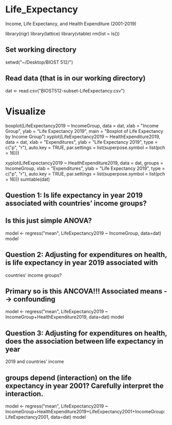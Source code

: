# Life_Expectancy
Income, Life Expectancy, and Health Expenditure (2001-2019)

library(rigr)
library(lattice)
library(vtable)
rm(list = ls())
## Set working directory
setwd("~/Desktop/BIOST 512/")
## Read data (that is in our working directory)
dat <- read.csv("BIOST512-subset-LifeExpectancy.csv")
# Visualize
boxplot(LifeExpectancy2019 ~ IncomeGroup, data = dat,
xlab = "Income Group", ylab = "Life Expectancy 2019",
main = "Boxplot of Life Expectancy by Income Group")
xyplot(LifeExpectancy2019 ~ HealthExpenditure2019, data = dat,
xlab = "Expenditures", ylab = "Life Expectancy 2019",
type = c("p", "r"),
auto.key = TRUE,
par.settings = list(superpose.symbol = list(pch = 16)))

xyplot(LifeExpectancy2019 ~ HealthExpenditure2019, data = dat,
groups = IncomeGroup,
xlab = "Expenditures", ylab = "Life Expectancy 2019",
type = c("p", "r"),
auto.key = TRUE,
par.settings = list(superpose.symbol = list(pch = 16)))
sumtable(dat)
## Question 1: Is life expectancy in year 2019 associated with countries’ income groups?
## Is this just simple ANOVA?
model <- regress("mean", LifeExpectancy2019 ~ IncomeGroup, data=dat)
model
## Question 2: Adjusting for expenditures on health, is life expectancy in year 2019 associated with
countries’ income groups?
## Primary so is this ANCOVA!!! Associated means --> confounding
model <- regress("mean", LifeExpectancy2019 ~ IncomeGroup+HealthExpenditure2019, data=dat)
model

## Question 3: Adjusting for expenditures on health, does the association between life expectancy in year
2019 and countries’ income
## groups depend (interaction) on the life expectancy in year 2001? Carefully interpret the interaction.
model <- regress("mean", LifeExpectancy2019 ~
IncomeGroup+HealthExpenditure2019+LifeExpectancy2001+IncomeGroup:LifeExpectancy2001,
data=dat)
model

